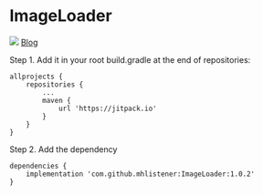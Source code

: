 # ImageLoader
[![](https://jitpack.io/v/mhlistener/ImageLoader.svg)](https://jitpack.io/#mhlistener/ImageLoader)
[Blog](http://www.jianshu.com/p/09f2689499d0)

Step 1. Add it in your root build.gradle at the end of repositories:
```
allprojects {
    repositories {
    	...
        maven {		
            url 'https://jitpack.io'
        }
    }
}
```
Step 2. Add the dependency
```
dependencies {
    implementation 'com.github.mhlistener:ImageLoader:1.0.2'
}
```
